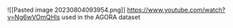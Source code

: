 ![[Pasted image 20230804093954.png]]
https://www.youtube.com/watch?v=Ng6wVOmQHls
used in the AGORA dataset
